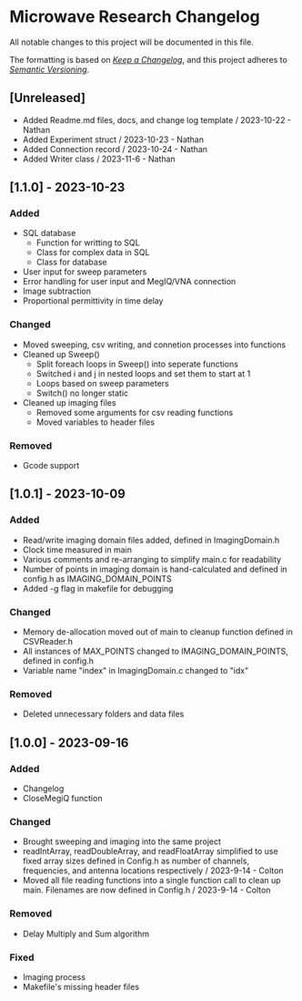 Microwave Research Changelog
===============================

All notable changes to this project will be documented in this file.

The formatting is based on *[Keep a Changelog](https://keepachangelog.com/en/1.0.0/)*,
and this project adheres to *[Semantic Versioning](https://semver.org/spec/v2.0.0.html)*.

## [Unreleased]
- Added Readme.md files, docs, and change log template / 2023-10-22 - Nathan
- Added Experiment struct / 2023-10-23 - Nathan
- Added Connection record / 2023-10-24 - Nathan
- Added Writer class / 2023-11-6 - Nathan

## [1.1.0] - 2023-10-23
### Added
- SQL database
    - Function for writting to SQL
    - Class for complex data in SQL
    - Class for database
- User input for sweep parameters
- Error handling for user input and MegIQ/VNA connection
- Image subtraction
- Proportional permittivity in time delay

### Changed
- Moved sweeping, csv writing, and connetion processes into functions
- Cleaned up Sweep()
    - Split foreach loops in Sweep() into seperate functions
    - Switched i and j in nested loops and set them to start at 1
    - Loops based on sweep parameters
    - Switch() no longer static
- Cleaned up imaging files
    - Removed some arguments for csv reading functions
    - Moved variables to header files

### Removed
- Gcode support

## [1.0.1] - 2023-10-09
### Added
- Read/write imaging domain files added, defined in ImagingDomain.h
- Clock time measured in main
- Various comments and re-arranging to simplify main.c for readability
- Number of points in imaging domain is hand-calculated and defined in config.h as IMAGING_DOMAIN_POINTS
- Added -g flag in makefile for debugging

### Changed
- Memory de-allocation moved out of main to cleanup function defined in CSVReader.h
- All instances of MAX_POINTS changed to IMAGING_DOMAIN_POINTS, defined in config.h
- Variable name "index" in ImagingDomain.c changed to "idx"

### Removed
- Deleted unnecessary folders and data files

## [1.0.0] - 2023-09-16
### Added
- Changelog
- CloseMegiQ function

### Changed
- Brought sweeping and imaging into the same project
- readIntArray, readDoubleArray, and readFloatArray simplified to use fixed array sizes defined in Config.h as number of channels, frequencies, and antenna locations respectively / 2023-9-14 - Colton
- Moved all file reading functions into a single function call to clean up main. Filenames are now defined in Config.h / 2023-9-14 - Colton

### Removed
- Delay Multiply and Sum algorithm

### Fixed
- Imaging process
- Makefile's missing header files